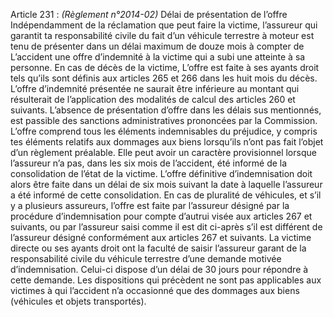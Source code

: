 Article 231 : _(Règlement n°2014-02)_ Délai de présentation de l’offre
Indépendamment de la réclamation que peut faire la victime, l’assureur qui garantit ta responsabilité civile du fait d’un véhicule terrestre à moteur est tenu de présenter dans un délai maximum de douze mois à compter de L’accident une offre d’indemnité à la victime qui a subi une atteinte à sa personne. En cas de décès de la victime, L’offre est faite à ses ayants droit tels qu’ils sont définis aux articles 265 et 266 dans les huit mois du décès.
L’offre d’indemnité présentée ne saurait être inférieure au montant qui résulterait de l’application des modalités de calcul des articles 260 et suivants.
L’absence de présentation d’offre dans les délais sus mentionnés, est passible des sanctions administratives prononcées par la Commission.
L’offre comprend tous les éléments indemnisables du préjudice, y compris tes éléments relatifs aux dommages aux biens lorsqu’ils n’ont pas fait l’objet d’un règlement préalable.
Elle peut avoir un caractère provisionnel lorsque l’assureur n’a pas, dans les six mois de l’accident, été informé de la consolidation de l’état de la victime. L’offre définitive d’indemnisation doit alors être faite dans un délai de six mois suivant la date à laquelle l’assureur a été informé de cette consolidation.
En cas de pluralité de véhicules, et s’il y a plusieurs assureurs, l’offre est faite par l’assureur désigné par la procédure d’indemnisation pour compte d’autrui visée aux articles 267 et suivants, ou par l’assureur saisi comme il est dit ci-après s’il est différent de l’assureur désigné conformément aux articles 267 et suivants.
La victime directe ou ses ayants droit ont la faculté de saisir l’assureur garant de la responsabilité civile du véhicule terrestre d’une demande motivée d’indemnisation.
Celui-ci dispose d’un délai de 30 jours pour répondre à cette demande.
Les dispositions qui précèdent ne sont pas applicables aux victimes à qui l’accident n’a occasionné que des dommages aux biens (véhicules et objets transportés).
